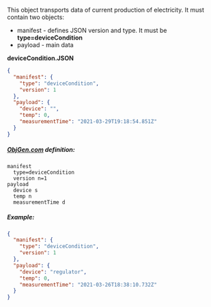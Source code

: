 This object transports data of current production of electricity. It must contain two objects:

- manifest - defines JSON version and type. It must be **type=deviceCondition**
- payload - main data



**deviceCondition.JSON**

```json
{
  "manifest": {
    "type": "deviceCondition",
    "version": 1
  },
  "payload": {
    "device": "",
    "temp": 0,
    "measurementTime": "2021-03-29T19:18:54.851Z"
  }
}
```



##### [ObjGen.com](http://www.objgen.com/json) definition:

```
manifest
  type=deviceCondition
  version n=1
payload
  device s
  temp n
  measurementTime d
```



##### Example:

```json
{
  "manifest": {
    "type": "deviceCondition",
    "version": 1
  },
  "payload": {
    "device": "regulator",
    "temp": 0,
    "measurementTime": "2021-03-26T18:38:10.732Z"
  }
}
```